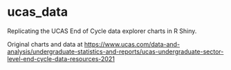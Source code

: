 # ucas_data

Replicating the UCAS End of Cycle data explorer charts in R Shiny.

Original charts and data at https://www.ucas.com/data-and-analysis/undergraduate-statistics-and-reports/ucas-undergraduate-sector-level-end-cycle-data-resources-2021